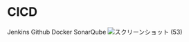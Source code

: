 # CICD
Jenkins Github Docker SonarQube
![スクリーンショット (53)](https://github.com/user-attachments/assets/dacd7182-6e3b-4ba6-919b-9001adb13867)
